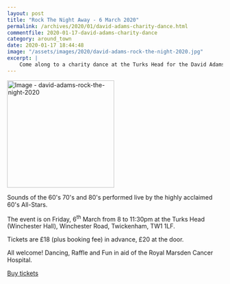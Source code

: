```yaml
---
layout: post
title: "Rock The Night Away - 6 March 2020"
permalink: /archives/2020/01/david-adams-charity-dance.html
commentfile: 2020-01-17-david-adams-charity-dance
category: around_town
date: 2020-01-17 18:44:48
image: "/assets/images/2020/david-adams-rock-the-night-2020.jpg"
excerpt: |
    Come along to a charity dance at the Turks Head for the David Adams Leukaemia Appeal Fund.
---
```

<a href="/assets/images/2020/david-adams-rock-the-night-2020.jpg" title="Click for a larger image"><img src="/assets/images/2020/david-adams-rock-the-night-2020-thumb.jpg" width="250" alt="Image - david-adams-rock-the-night-2020"  class="photo right"/></a>

Sounds of the 60's 70's and 80's performed live by the highly acclaimed 60's All-Stars.

The event is on Friday, 6<sup>th</sup> March from 8 to 11:30pm at the Turks Head (Winchester Hall), Winchester Road,  Twickenham,  TW1 1LF.

Tickets are &pound;18 (plus booking fee) in advance, &pound;20 at the door.

All welcome!  Dancing, Raffle and Fun in aid of the Royal Marsden Cancer Hospital.

[Buy tickets](http://www.davidadamsleukaemiaappeal.org/new-events)
